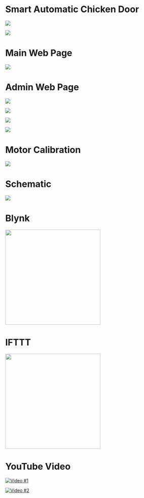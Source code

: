 # Smart Automatic Chicken Door
 
![](Images/automaticDoor.gif)

![](Images/Door.png)

# Main Web Page
![](Images/Smart%20Chicken%20Door.png)

# Admin Web Page
![](Images/ChickenCoop%20Admin.png)

![](Images/ChickenCoop%20Admin(1).png)

![](Images/ChickenCoop%20Admin(2).png)

![](Images/ChickenCoop%20Admin(3).png)

# Motor Calibration
![](Images/ChickenCoop%20Admin(4).png)

# Schematic
![](Images/Schematic.png)

# Blynk
<img src="Images/Blynk.jpg" Width="300" >

# IFTTT
<img src="Images/IFTTT.png" Width="300" > 

# YouTube Video

[![Video #1](https://img.youtube.com/vi/eb1a-WeicLw/0.jpg)](https://www.youtube.com/watch?v=eb1a-WeicLw)

[![Video #2](https://img.youtube.com/vi/sWoq_XnM8pI/0.jpg)](https://www.youtube.com/watch?v=sWoq_XnM8pI)





